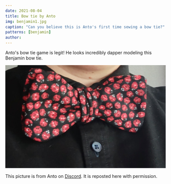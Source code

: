 ```yaml
---
date: 2021-08-04
title: Bow tie by Anto
img: benjamin1.jpg
caption: "Can you believe this is Anto's first time sewing a bow tie?"
patterns: [benjamin]
author:
---
```


Anto's bow tie game is legit! He looks incredibly dapper modeling this Benjamin bow tie.

![A close-up look](benjamin2.jpg)

<Note>

This picture is from Anto on [Discord](https://discord.freesewing.org/). It is reposted here with permission.

</Note>
